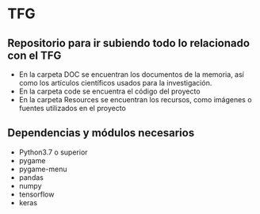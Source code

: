 # TFG
## Repositorio para ir subiendo todo lo relacionado con el TFG

- En la carpeta DOC se encuentran los documentos de la memoria, así como los artículos científicos usados para la investigación.
- En la carpeta code se encuentra el código del proyecto
- En la carpeta Resources se encuentran los recursos, como imágenes o fuentes utilizados en el proyecto

## Dependencias y módulos necesarios

- Python3.7 o superior
- pygame 
- pygame-menu
- pandas
- numpy
- tensorflow
- keras
